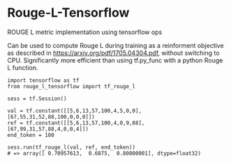 # Rouge-L-Tensorflow
ROUGE L metric implementation using tensorflow ops

Can be used to compute Rouge L during training as a reinforment objective as described in https://arxiv.org/pdf/1705.04304.pdf, without switching to CPU. Significantly more efficient than using tf.py_func with a python Rouge L function.

    import tensorflow as tf
    from rouge_l_tensorflow import tf_rouge_l
    
    sess = tf.Session()
    
    val = tf.constant([[5,6,13,57,100,4,5,0,0], [67,55,31,52,88,100,0,0,0]])
    ref = tf.constant([[5,6,13,57,100,4,0,9,88], [67,99,31,57,88,4,0,0,4]])
    end_token = 100
    
    sess.run(tf_rouge_l(val, ref, end_token)) 
    # => array([ 0.70957613,  0.6875,  0.80000001], dtype=float32)
